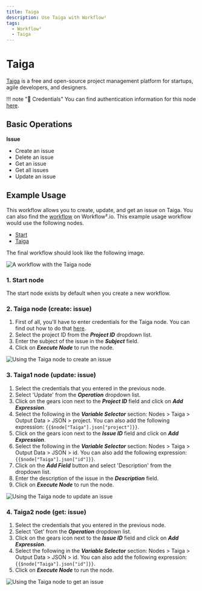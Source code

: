 ```yaml
---
title: Taiga
description: Use Taiga with Workflow²
tags:
  - Workflow²
  - Taiga
---
```

# Taiga

[Taiga](https://www.taiga.io/) is a free and open-source project management platform for startups, agile developers, and designers.

!!! note "🔑 Credentials"
    You can find authentication information for this node [here](/workflow/integrations/credentials/taiga/).


## Basic Operations

**Issue**
- Create an issue
- Delete an issue
- Get an issue
- Get all issues
- Update an issue



## Example Usage

This workflow allows you to create, update, and get an issue on Taiga. You can also find the [workflow](https://n8n.io/workflows/685) on Workflow².io. This example usage workflow would use the following nodes.
- [Start](/workflow/integrations/core-nodes/n8n-nodes-base.start/)
- [Taiga]()

The final workflow should look like the following image.

![A workflow with the Taiga node](/_images/integrations/nodes/taiga/workflow.png)

### 1. Start node

The start node exists by default when you create a new workflow.


### 2. Taiga node (create: issue)

1. First of all, you'll have to enter credentials for the Taiga node. You can find out how to do that [here](/workflow/integrations/credentials/taiga/).
2. Select the project ID from the ***Project ID*** dropdown list.
3. Enter the subject of the issue in the ***Subject*** field.
4. Click on ***Execute Node*** to run the node.

![Using the Taiga node to create an issue](/_images/integrations/nodes/taiga/taiga_node.png)



### 3. Taiga1 node (update: issue)

1. Select the credentials that you entered in the previous node.
2. Select 'Update' from the ***Operation*** dropdown list.
3. Click on the gears icon next to the ***Project ID*** field and click on ***Add Expression***.
4. Select the following in the ***Variable Selector*** section: Nodes > Taiga > Output Data > JSON > project. You can also add the following expression: `{{$node["Taiga"].json["project"]}}`.
5. Click on the gears icon next to the ***Issue ID*** field and click on ***Add Expression***.
6. Select the following in the ***Variable Selector*** section: Nodes > Taiga > Output Data > JSON > id. You can also add the following expression: `{{$node["Taiga"].json["id"]}}`.
7. Click on the ***Add Field*** button and select 'Description' from the dropdown list.
8. Enter the description of the issue in the ***Description*** field.
9. Click on ***Execute Node*** to run the node.


![Using the Taiga node to update an issue](/_images/integrations/nodes/taiga/taiga1_node.png)



### 4. Taiga2 node (get: issue)

1. Select the credentials that you entered in the previous node.
2. Select 'Get' from the ***Operation*** dropdown list.
3. Click on the gears icon next to the ***Issue ID*** field and click on ***Add Expression***.
4. Select the following in the ***Variable Selector*** section: Nodes > Taiga > Output Data > JSON > id. You can also add the following expression: `{{$node["Taiga"].json["id"]}}`.
5. Click on ***Execute Node*** to run the node.


![Using the Taiga node to get an issue](/_images/integrations/nodes/taiga/taiga2_node.png)
